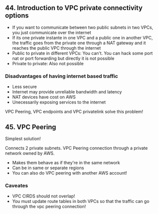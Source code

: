 ## 44. Introduction to VPC private connectivity options
- If you want to communicate between two public subnets in two VPCs, you just communicate over the internet
- If its one private instante in one VPC and a public one in another VPC, the traffic goes from the private one through a NAT gateway and it reaches the public VPC through the internet
- Public to private in different VPCs: You can't. You can hack some port nat or port forwarding but directly it is not possible
- Private to private: Also not possible

### Disadvantages of having internet based traffic
- Less secure
- Internet may provide unreliable bandwidth and latency
- NAT devices have cost on AWS
- Unecessarily exposing services to the internet 

VPC Peering, VPC endpoints and VPC privatelink solve this problem!

## 45. VPC Peering
Simplest solution!

Connects 2 private subnets. VPC Peering connection through a private network owned by AWS.

- Makes them behave as if they're in the same network
- Can be in same or separate regions
- You can also do VPC peering with another AWS account!

### Caveates
- VPC CIRDS should not overlap!
- You must update route tables in both VPCs so that the traffic can go through the vpc peering connection!